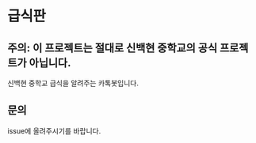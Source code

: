 급식판
==========
주의: 이 프로젝트는 절대로 신백현 중학교의 공식 프로젝트가 아닙니다.
----------------------------------------------------------------------

신백현 중학교 급식을 알려주는 카톡봇입니다.

문의
--------
issue에 올려주시기를 바랍니다.
